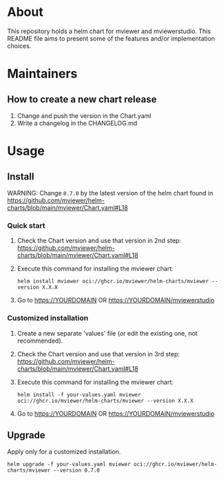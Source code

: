# About

This repository holds a helm chart for mviewer and mviewerstudio. This README file aims to present
some of the features and/or implementation choices.

# Maintainers

## How to create a new chart release
1. Change and push the version in the Chart.yaml
2. Write a changelog in the CHANGELOG.md

# Usage

## Install

WARNING: Change `0.7.0` by the latest version of the helm chart found in https://github.com/mviewer/helm-charts/blob/main/mviewer/Chart.yaml#L18

### Quick start

1. Check the Chart version and use that version in 2nd step: https://github.com/mviewer/helm-charts/blob/main/mviewer/Chart.yaml#L18
2. Execute this command for installing the mviewer chart:  
   ```
   helm install mviewer oci://ghcr.io/mviewer/helm-charts/mviewer --version X.X.X
   ```
   
4. Go to [https://YOURDOMAIN](https://YOURDOMAIN) OR [https://YOURDOMAIN/mviewerstudio](https://YOURDOMAIN/mviewerstudio)

### Customized installation
1. Create a new separate 'values' file (or edit the existing one, not recommended).

2. Check the Chart version and use that version in 3rd step: https://github.com/mviewer/helm-charts/blob/main/mviewer/Chart.yaml#L18

3. Execute this command for installing the mviewer chart:  
   ```
   helm install -f your-values.yaml mviewer oci://ghcr.io/mviewer/helm-charts/mviewer --version X.X.X
   ```

4. Go to [https://YOURDOMAIN](https://YOURDOMAIN) OR [https://YOURDOMAIN/mviewerstudio](https://YOURDOMAIN/mviewerstudio)

## Upgrade

Apply only for a customized installation.

```
helm upgrade -f your-values.yaml mviewer oci://ghcr.io/mviewer/helm-charts/mviewer --version 0.7.0
```
